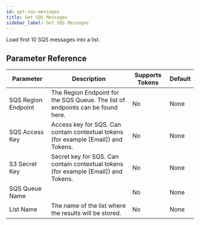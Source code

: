 ```yaml
---
id: get-sqs-messages
title: Get SQS Messages
sidebar_label: Get SQS Messages
---
```



Load first 10 SQS messages into a list.

## Parameter Reference
| Parameter | Description | Supports Tokens | Default |
| -- | -- | -- | -- |
| SQS Region Endpoint | The Region Endpoint for the SQS Queue. The list of endpoints can be found here. | No | None |
| SQS Access Key | Access key for SQS. Can contain contextual tokens (for example [Email]) and Tokens. | No | None |
| S3 Secret Key | Secret key for SQS. Can contain contextual tokens (for example [Email]) and Tokens. | No | None |
| SQS Queue Name |  | No | None |
| List Name | The name of the list where the results will be stored. | No | None |
